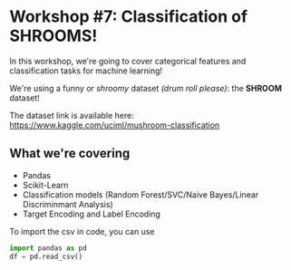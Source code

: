 # Workshop #7: Classification of SHROOMS!
In this workshop, we're going to cover categorical features and classification tasks for machine learning!

We're using a funny or *shroomy* dataset *(drum roll please)*: the **SHROOM** dataset!

The dataset link is available here: https://www.kaggle.com/uciml/mushroom-classification

## What we're covering
- Pandas
- Scikit-Learn
- Classification models (Random Forest/SVC/Naive Bayes/Linear Discriminmant Analysis)
- Target Encoding and Label Encoding
  
To import the csv in code, you can use 
```py
import pandas as pd
df = pd.read_csv()
```